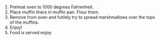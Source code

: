 1. Preheat oven to 1000 degrees Fahrenheit.
2. Place muffin liners in muffin pan. Flour them.
10. Remove from oven and futilely try to spread marshmallows over the tops of the muffins.
11. Enjoy!
12. Food is served enjoy
